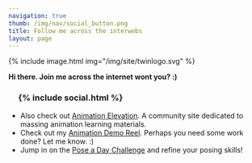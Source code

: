 ```yaml
---
navigation: true
thumb: /img/nav/social_button.png
title: Follow me across the interwebs
layout: page
---
```


{% include image.html img="/img/site/twinlogo.svg" %}

<p class="centered">
    <strong>Hi there. Join me across the internet wont you? :)</strong>
</p>

<h3 class="centered">&nbsp;&nbsp;&nbsp;&nbsp;
    {% include social.html %}
</h3>

* Also check out [Animation Elevation](http://animationelevation.com). A community site dedicated to massing animation learning materials.
* Check out my [Animation Demo Reel](/reel). Perhaps you need some work done? Let me know. :)
* Jump in on the [Pose a Day Challenge](/challenges) and refine your posing skills!